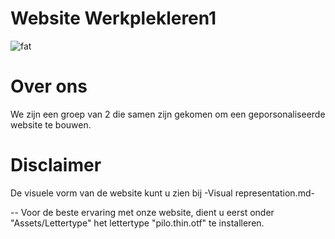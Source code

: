 # Website Werkplekleren1

![fat](https://user-images.githubusercontent.com/57445093/198840339-aa4c4657-21cb-4adc-89e5-c80dd8a9b6aa.png)

# Over ons
We zijn een groep van 2 die samen zijn gekomen om een geporsonaliseerde website te bouwen.


# Disclaimer
De visuele vorm van de website kunt u zien bij -Visual representation.md-


-- Voor de beste ervaring met onze website, dient u eerst onder "Assets/Lettertype" het lettertype "pilo.thin.otf" te installeren.

